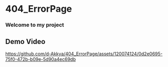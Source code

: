 # 404_ErrorPage
### Welcome to my project
## Demo Video
https://github.com/d-Akkya/404_ErrorPage/assets/120074124/0d2e0695-75f0-472b-b09e-5d90a4ec69db



